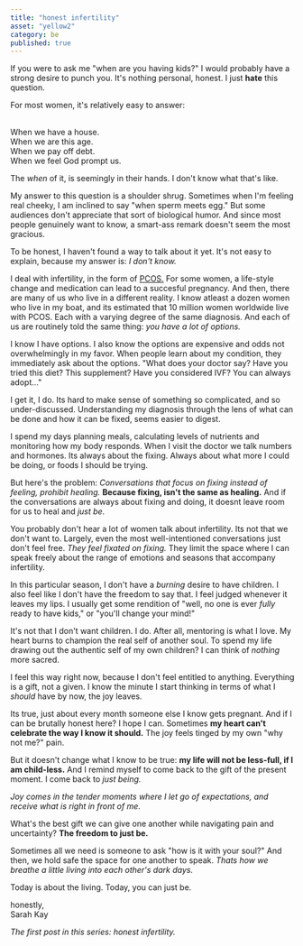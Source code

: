 ```yaml
---
title: "honest infertility"
asset: "yellow2" 
category: be
published: true
---
```


If you were to ask me "when are you having kids?" I would probably have a strong desire to punch you. It's nothing personal, honest. I just **hate** this question. 

For most women, it's relatively easy to answer:

<br>When we have a house. 
<br>When we are this age. 
<br>When we pay off debt.
<br> When we feel God prompt us.

The _when_ of it, is seemingly in their hands. I don't know what that's like.

My answer to this question is a shoulder shrug. Sometimes when I'm feeling real cheeky, I am inclined to say "when sperm meets egg." But some audiences don't appreciate that sort of biological humor. And since most people genuinely want to know, a smart-ass remark doesn't seem the most gracious. 

To be honest, I haven't found a way to talk about it yet. It's not easy to explain, because my answer is: _I don't know._

I deal with infertility, in the form of [PCOS.](http://www.pcosaa.org/) For some women, a life-style change and medication can lead to a succesful pregnancy. And then, there are many of us who live in a different reality. I know atleast a dozen women who live in my boat, and its estimated that 10 million women worldwide live with PCOS. Each with a varying degree of the same diagnosis. And each of us are routinely told the same thing: _you have a lot of options._ 

I know I have options. I also know the options are expensive and odds not overwhelmingly in my favor. When people learn about my condition, they immediately ask about the options. "What does your doctor say? Have you tried this diet? This supplement? Have you considered IVF? You can always adopt..."

I get it, I do. Its hard to make sense of something so complicated, and so under-discussed. Understanding my diagnosis through the lens of what can be done and how it can be fixed, seems easier to digest. 

I spend my days planning meals, calculating levels of nutrients and monitoring how my body responds. When I visit the doctor we talk numbers and hormones. Its always about the fixing. Always about what more I could be doing, or foods I should be trying. 

But here's the problem: _Conversations that focus on fixing instead of feeling, prohibit healing._ **Because fixing, isn't the same as healing.** And if the conversations are always about fixing and doing, it doesnt leave room for us to heal and _just be._

You probably don't hear a lot of women talk about infertility. Its not that we don't want to. Largely, even the most well-intentioned conversations just don't feel free. _They feel fixated on fixing._ They limit the space where I can speak freely about the range of emotions and seasons that accompany infertility.

In this particular season, I don't have a _burning_ desire to have children. I also feel like I don't have the freedom to say that. I feel judged whenever it leaves my lips. I usually get some rendition of "well, no one is ever _fully_ ready to have kids," or "you'll change your mind!"

It's not that I don't want children. I do. After all, mentoring is what I love. My heart burns to champion the real self of another soul. To spend my life drawing out the authentic self of my own children? I can think of _nothing_ more sacred.

I feel this way right now, because I don't feel entitled to anything. Everything is a gift, not a given. I know the minute I start thinking in terms of what I _should_ have by now, the joy leaves.

Its true, just about every month someone else I know gets pregnant. And if I can be brutally honest here? I hope I can. Sometimes **my heart can't celebrate the way I know it should.** The joy feels tinged by my own "why not me?" pain.

But it doesn't change what I know to be true: **my life will not be less-full, if I am child-less.** And I remind myself to come back to the gift of the present moment. I come back to _just being._

_Joy comes in the tender moments where I let go of expectations, and receive what is right in front of me._

What's the best gift we can give one another while navigating pain and uncertainty? **The freedom to just be.**

Sometimes all we need is someone to ask "how is it with your soul?" And then, we hold safe the space for one another to speak. _Thats how we breathe a little living into each other's dark days._

Today is about the living. Today, you can just be.

honestly,
<br>Sarah Kay

_The first post in this series: honest infertility._
